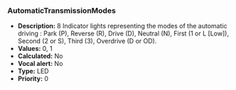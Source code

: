 ### AutomaticTransmissionModes

- **Description:** 8 Indicator lights representing the modes of the automatic
driving : Park (P), Reverse (R), Drive (D), Neutral (N), First (1 or L [Low]),
Second (2 or S), Third (3), Overdrive (D or OD).
- **Values:** 0, 1
- **Calculated:** No
- **Vocal alert:** No
- **Type:** LED 
- **Priority:** 0
